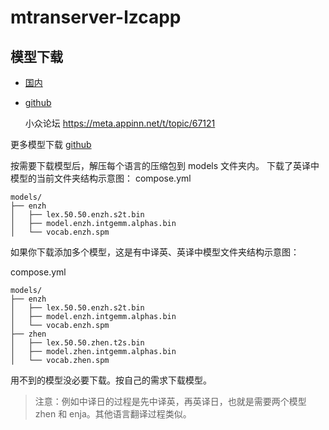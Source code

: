# mtranserver-lzcapp

## 模型下载
+ [国内](https://ocn4e4onws23.feishu.cn/drive/folder/C3kffkLr8lxdtid5GYicAcFAnTh)
+ [github](https://github.com/xxnuo/MTranServer/releases/tag/models)

  小众论坛  https://meta.appinn.net/t/topic/67121
  
 更多模型下载 [github](https://github.com/mozilla/firefox-translations-models)

按需要下载模型后，解压每个语言的压缩包到 models 文件夹内。
下载了英译中模型的当前文件夹结构示意图：
compose.yml
```
models/
├── enzh
│   ├── lex.50.50.enzh.s2t.bin
│   ├── model.enzh.intgemm.alphas.bin
│   └── vocab.enzh.spm
```

如果你下载添加多个模型，这是有中译英、英译中模型文件夹结构示意图：

compose.yml

```
models/
├── enzh
│   ├── lex.50.50.enzh.s2t.bin
│   ├── model.enzh.intgemm.alphas.bin
│   └── vocab.enzh.spm
├── zhen
│   ├── lex.50.50.zhen.t2s.bin
│   ├── model.zhen.intgemm.alphas.bin
│   └── vocab.zhen.spm
```

用不到的模型没必要下载。按自己的需求下载模型。

> 注意：例如中译日的过程是先中译英，再英译日，也就是需要两个模型 zhen 和 enja。其他语言翻译过程类似。
